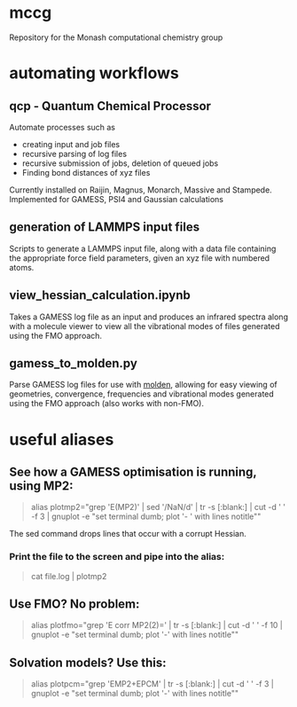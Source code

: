 # mccg
Repository for the Monash computational chemistry group

# automating workflows
## qcp - Quantum Chemical Processor
Automate processes such as 
- creating input and job files
- recursive parsing of log files
- recursive submission of jobs, deletion of queued jobs
- Finding bond distances of xyz files

Currently installed on Raijin, Magnus, Monarch, Massive and Stampede. Implemented for GAMESS, PSI4 and Gaussian calculations

## generation of LAMMPS input files
Scripts to generate a LAMMPS input file, along with a data file containing the appropriate force field parameters, given an xyz file with numbered atoms.

## view_hessian_calculation.ipynb
Takes a GAMESS log file as an input and produces an infrared spectra along with a molecule viewer to view all the vibrational modes of files generated using the FMO approach.

## gamess_to_molden.py
Parse GAMESS log files for use with [molden](http://cheminf.cmbi.ru.nl/molden/), allowing for easy viewing of geometries, convergence, frequencies and vibrational modes generated using the FMO approach (also works with non-FMO).

# useful aliases

## See how a GAMESS optimisation is running, using MP2:

> alias plotmp2="grep 'E(MP2)' | sed '/NaN/d' | tr -s [:blank:] | cut -d ' ' -f 3 | gnuplot -e \"set terminal dumb; plot '-    ' with lines notitle\""

The sed command drops lines that occur with a corrupt Hessian.

### Print the file to the screen and pipe into the alias:

> cat file.log | plotmp2

## Use FMO? No problem:

> alias plotfmo="grep 'E corr MP2(2)=' | tr -s [:blank:] | cut -d ' ' -f 10 | gnuplot -e \"set terminal dumb; plot '-' with     lines notitle\""

## Solvation models? Use this:

> alias plotpcm="grep 'EMP2+EPCM' | tr -s [:blank:] | cut -d ' ' -f 3 | gnuplot -e \"set terminal dumb; plot '-' with lines notitle\""
